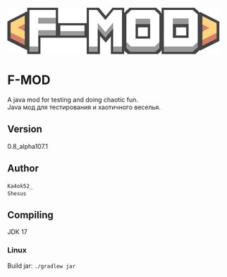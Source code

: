 ﻿![Logo](assets/icon-logo.png)

# F-MOD
A java mod for testing and doing chaotic fun. \
Java мод для тестирования и хаотичного веселья.

## Version
0.8_alpha107.1

## Author
`Ka4ok52_`\
`Shesus`

## Compiling
JDK 17

### Linux
Build jar: `./gradlew jar`
